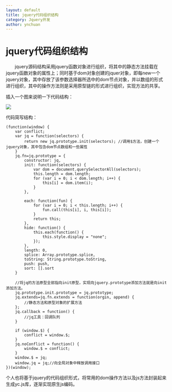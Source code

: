```yaml
---
layout: default
title: jquery代码组织结构
category: Jquery开发
author: ynchuan
---
```


# jquery代码组织结构

　　jquery源码结构采用jquery函数对象进行组织，将其中的静态方法挂载在jquery函数对象的属性上；同时基于dom对象创建的jquer对象，即每new一个jquery对象，其中存放了该参数选择器所选中的dom节点对象，并以数组的形式进行组织，其中的操作方法则是采用原型链的形式进行组织，实现方法的共享。

插入一个图来说明一下代码结构：

![](/blog/images/jquery.png)

代码简写结构：

    (function(window) {
    	var conflict;
    	var jq = function(selectors) {
    		return new jq.prototype.init(selectors); //调用$方法，创建一个jquery对象，其中包含dom节点数组和一些属性
    	}
    	jq.fn=jq.prototype = {
    		constructor: jq,
    		init: function(selectors) {
    			var dom = document.querySelectorAll(selectors);
    			this.length = dom.length;
    			for (var i = 0; i < dom.length; i++) {
    				this[i] = dom.item(i);
    			}
    		},
    
    		each: function(fun) {
    			for (var i = 0; i < this.length; i++) {
    				fun.call(this[i], i, this[i]);
    			}
    			return this;
    		},
    		hide: function() {
    			this.each(function() {
    				this.style.display = "none";
    			});
    		},
    		length: 0,
    		splice: Array.prototype.splice,
    		toString: String.prototype.toString,
    		push: push,
    		sort: [].sort
    	}
    	
        //将jq的方法原型全部指向init原型，实现向jquery.prototype添加方法就是向init添加方法。
        jq.prototype.init.prototype = jq.prototype; 
    	jq.extends=jq.fn.extends = function(orgin, append) {
            //静态方法和原型对象的扩展方法
    	};
    	jq.callback = function() {
            //jq工具：回调队列
    	}
    
    	if (window.$) {
    		conflict = window.$;
    	}
    	jq.noConflict = function() {
    		window.$ = conflict;
    	}
    	window.$ = jq;
    	window.jq = jq;//向全局对象中释放调用接口
    })(window);

个人也将基于jquery的代码组织形式，将常用的dom操作方法以及js方法封装起来生成yc.js库，逐渐实现原生js编码。
